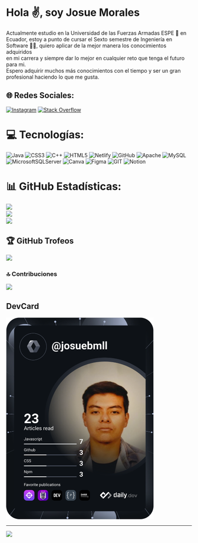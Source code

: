 #                                                                                Hola ✌️, soy Josue Morales
Actualmente estudio en la Universidad de las Fuerzas Armadas ESPE 🏫 en Ecuador, estoy a punto de cursar el Sexto semestre de Ingeniería en Software 🧑‍💻,  quiero aplicar de la mejor manera los conocimientos adquiridos <br>en mi carrera y siempre dar lo mejor en cualquier reto que tenga el futuro para mi. <br>Espero adquirir muchos más conocimientos con el tiempo y ser un gran profesional haciendo lo que me gusta.


## 🌐 Redes Sociales:
[![Instagram](https://img.shields.io/badge/Instagram-%23E4405F.svg?logo=Instagram&logoColor=white)](https://instagram.com/josuebmll) [![Stack Overflow](https://img.shields.io/badge/-Stackoverflow-FE7A16?logo=stack-overflow&logoColor=white)](https://stackoverflow.com/users/JosueMorales) 

# 💻 Tecnologías:
![Java](https://img.shields.io/badge/java-%23ED8B00.svg?style=for-the-badge&logo=java&logoColor=white) ![CSS3](https://img.shields.io/badge/css3-%231572B6.svg?style=for-the-badge&logo=css3&logoColor=white) ![C++](https://img.shields.io/badge/c++-%2300599C.svg?style=for-the-badge&logo=c%2B%2B&logoColor=white) ![HTML5](https://img.shields.io/badge/html5-%23E34F26.svg?style=for-the-badge&logo=html5&logoColor=white) ![Netlify](https://img.shields.io/badge/netlify-%23000000.svg?style=for-the-badge&logo=netlify&logoColor=#00C7B7) ![GitHub](https://img.shields.io/badge/GitHub-%23121011.svg?style=for-the-badge&logo=github&logoColor=white) ![Apache](https://img.shields.io/badge/apache-%23D42029.svg?style=for-the-badge&logo=apache&logoColor=white) ![MySQL](https://img.shields.io/badge/mysql-%2300f.svg?style=for-the-badge&logo=mysql&logoColor=white) ![MicrosoftSQLServer](https://img.shields.io/badge/Microsoft%20SQL%20Sever-CC2927?style=for-the-badge&logo=microsoft%20sql%20server&logoColor=white) ![Canva](https://img.shields.io/badge/Canva-%2300C4CC.svg?style=for-the-badge&logo=Canva&logoColor=white) 	![Figma](https://img.shields.io/badge/figma-%23F24E1E.svg?style=for-the-badge&logo=figma&logoColor=white) ![GIT](https://img.shields.io/badge/Git-fc6d26?style=for-the-badge&logo=git&logoColor=white) ![Notion](https://img.shields.io/badge/Notion-%23000000.svg?style=for-the-badge&logo=notion&logoColor=white)
# 📊 GitHub Estadísticas:
![](https://github-readme-stats.vercel.app/api?username=MrT-coder&theme=blueberry&hide_border=true&include_all_commits=true&count_private=true)<br/>
![](https://github-readme-streak-stats.herokuapp.com/?user=MrT-coder&theme=blueberry&hide_border=true)<br/>
![](https://github-readme-stats.vercel.app/api/top-langs/?username=MrT-coder&theme=blueberry&hide_border=true&include_all_commits=true&count_private=true&layout=compact)

## 🏆 GitHub Trofeos
![](https://github-profile-trophy.vercel.app/?username=MrT-coder&theme=radical&no-frame=true&no-bg=false&margin-w=4)

### 🔝 Contribuciones
![](https://github-contributor-stats.vercel.app/api?username=MrT-coder&limit=5&theme=dracula&combine_all_yearly_contributions=true)

## DevCard
<a href="https://app.daily.dev/Josuebmll"><img src="https://github.com/MrT-coder/MrT-coder/blob/master/devcard.svg" width="400" alt="Josue Bladimir Morales Llanganate's Dev Card"/></a>

---
[![](https://visitcount.itsvg.in/api?id=MrT-coder&icon=2&color=1)](https://visitcount.itsvg.in)

<!-- Proudly created with GPRM ( https://gprm.itsvg.in ) -->
